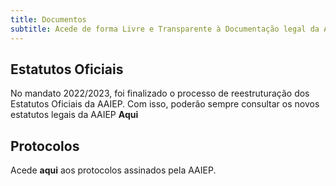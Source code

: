 ```yaml
---
title: Documentos
subtitle: Acede de forma Livre e Transparente à Documentação legal da AAIEP.
---
```


## Estatutos Oficiais 

No mandato 2022/2023, foi finalizado o processo de reestruturação dos Estatutos Oficiais da AAIEP. Com isso, poderão sempre consultar os novos estatutos legais da AAIEP **Aqui** 

## Protocolos

Acede **aqui** aos protocolos assinados pela AAIEP. 